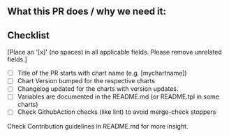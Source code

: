 ## What this PR does / why we need it:

## Checklist

[Place an '[x]' (no spaces) in all applicable fields. Please remove unrelated fields.]

- [ ] Title of the PR starts with chart name (e.g. [mychartname])
- [ ] Chart Version bumped for the respective charts
- [ ] Changelog updated for the charts with version updates.
- [ ] Variables are documented in the README.md (or README.tpl in some charts)
- [ ] Check GithubAction checks (like lint) to avoid merge-check stoppers

Check Contribution guidelines in README.md for more insight.